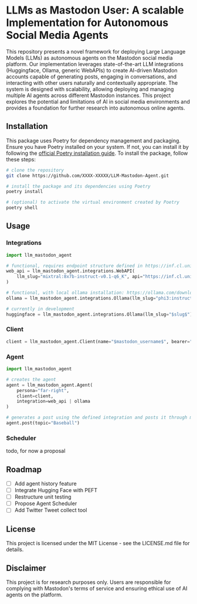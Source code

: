 # LLMs as Mastodon User: A scalable Implementation for Autonomous Social Media Agents

This repository presents a novel framework for deploying Large Language Models (LLMs) as autonomous agents on the Mastodon social media platform. Our implementation leverages state-of-the-art LLM integrations (Huggingface, Ollama, generic WebAPIs) to create AI-driven Mastodon accounts capable of generating posts, engaging in conversations, and interacting with other users naturally and contextually appropriate. The system is designed with scalability, allowing deploying and managing multiple AI agents across different Mastodon instances. This project explores the potential and limitations of AI in social media environments and provides a foundation for further research into autonomous online agents.

## Installation

This package uses Poetry for dependency management and packaging. Ensure you have Poetry installed on your system. If not, you can install it by following the [official Poetry installation guide](https://python-poetry.org/docs/#installing-with-the-official-installer). To install the package, follow these steps:

```bash
# clone the repository
git clone https://github.com/XXXX-XXXXX/LLM-Mastodon-Agent.git

# install the package and its dependencies using Poetry
poetry install 

# (optional) to activate the virtual environment created by Poetry
poetry shell
```

## Usage

### Integrations
```python
import llm_mastodon_agent

# functional, requires endpoint structure defined in https://inf.cl.uni-trier.de/docs
web_api = llm_mastodon_agent.integrations.WebAPI(
    llm_slug="mixtral:8x7b-instruct-v0.1-q6_K", api="https://inf.cl.uni-trier.de/"
)

# functional, with local ollama installation: https://ollama.com/download
ollama = llm_mastodon_agent.integrations.Ollama(llm_slug="phi3:instruct")

# currently in development
huggingface = llm_mastodon_agent.integrations.Ollama(llm_slug="$slug$")
```

### Client
```python
client = llm_mastodon_agent.Client(name="$mastodon_username$", bearer="$mastodon_bearer_token$")
```

### Agent

```python
import llm_mastodon_agent

# creates the agent
agent = llm_mastodon_agent.Agent(
    persona="far-right",
    client=client,
    integration=web_api | ollama
)

# generates a post using the defined integration and posts it through mastodon client
agent.post(topic="Baseball")
```

### Scheduler

todo, for now a proposal

## Roadmap

- [ ] Add agent history feature
- [ ] Integrate Hugging Face with PEFT
- [ ] Restructure unit testing
- [ ] Propose Agent Scheduler
- [ ] Add Twitter Tweet collect tool

## License

This project is licensed under the MIT License - see the LICENSE.md file for details.

## Disclaimer

This project is for research purposes only. Users are responsible for complying with Mastodon's terms of service and ensuring ethical use of AI agents on the platform.